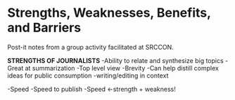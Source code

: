 # Strengths, Weaknesses, Benefits, and Barriers

Post-it notes from a group activity facilitated at SRCCON.

**STRENGTHS OF JOURNALISTS**
-Ability to relate and synthesize big topics
  -Great at summarization
  -Top level view
  -Brevity
  -Can help distill complex ideas for public consumption
  -writing/editing in context
  
-Speed
  -Speed to publish
  -Speed <-strength + weakness!
  
  
